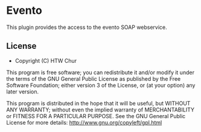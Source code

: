 # Evento

This plugin provides the access to the evento SOAP webservice.

## License

* Copyright (C) HTW Chur

This program is free software; you can redistribute it and/or modify
it under the terms of the GNU General Public License as published by
the Free Software Foundation; either version 3 of the License, or
(at your option) any later version.

This program is distributed in the hope that it will be useful,
but WITHOUT ANY WARRANTY; without even the implied warranty of
MERCHANTABILITY or FITNESS FOR A PARTICULAR PURPOSE.  See the
GNU General Public License for more details:
http://www.gnu.org/copyleft/gpl.html

